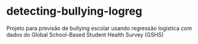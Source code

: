 # detecting-bullying-logreg
Projeto para previsão de bullying escolar usando regressão logística com dados do Global School-Based Student Health Survey (GSHS)
